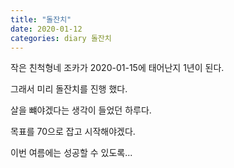 ```yaml
---
title: "돌잔치"
date: 2020-01-12
categories: diary 돌잔치
---
```

작은 친척형네 조카가 2020-01-15에 태어난지 1년이 된다.

그래서 미리 돌잔치를 진행 했다.

살을 뺴야겠다는 생각이 들었던 하루다.

목표를 70으로 잡고 시작해야겠다.

이번 여름에는 성공할 수 있도록...
